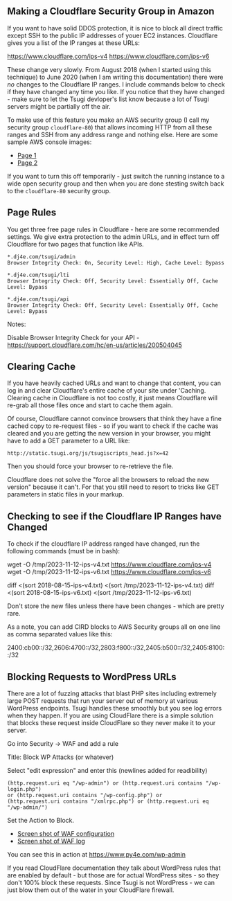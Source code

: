 
Making a Cloudflare Security Group in Amazon
--------------------------------------------

If you want to have solid DDOS protection, it is nice to block all direct
traffic except SSH to the public IP addresses of youer EC2 instances.  Cloudflare
gives you a list of the IP ranges at these URLs:

  https://www.cloudflare.com/ips-v4
  https://www.cloudflare.com/ips-v6

These change very slowly.  From August 2018 (when I started using this technique)
to June 2020 (when I am writing this documentation) there were *no* changes to
the Cloudflare IP ranges.  I include commands below to check if they have changed
any time you like.  If you notice that they have changed - make sure to let
the Tsugi devloper's list know because a lot of Tsugi servers might be partially
off the air.

To make use of this feature you make an AWS security group (I call my security
group `cloudflare-80`) that allows incoming HTTP
from all these ranges and SSH from any address range and nothing else. Here are some
sample AWS console images:

* <a href="images/security-group-01.png" target="_blank">Page 1</a>
* <a href="images/security-group-02.png" target="_blank">Page 2</a>

If you want to turn this off temporarily - just switch the running instance to a wide open
security group and then when you are done stesting switch back to the `cloudflare-80`
security group.

Page Rules
----------

You get three free page rules in Cloudflare - here are some recommended settings.
We give extra protection to the admin URLs, and in effect turn off Cloudflare
for two pages that function like APIs.

    *.dj4e.com/tsugi/admin
    Browser Integrity Check: On, Security Level: High, Cache Level: Bypass

    *.dj4e.com/tsugi/lti
    Browser Integrity Check: Off, Security Level: Essentially Off, Cache Level: Bypass

    *.dj4e.com/tsugi/api
    Browser Integrity Check: Off, Security Level: Essentially Off, Cache Level: Bypass

Notes:

Disable Browser Integrity Check for your API - 
https://support.cloudflare.com/hc/en-us/articles/200504045

Clearing Cache
--------------

If you have heavily cached URLs and want to change that content,
you can log in and clear Cloudflare's entire cache of your site
under 'Caching.  Clearing cache in Cloudflare is not too costly,
it just means Cloudflare will re-grab all those files once and
start to cache them again.

Of course, Cloudflare cannot convince browsers that think they have
a fine cached copy to re-request files - so if you want to check if
the cache was cleared and you are getting the new version in your
browser, you might have to add a GET parameter to a URL like:

    http://static.tsugi.org/js/tsugiscripts_head.js?x=42

Then you should force your browser to re-retrieve the file.

Cloudflare does not solve the "force all the browsers to reload
the new version" because it can't.   For that you still need to
resort to tricks like GET parameters in static files in your markup.

Checking to see if the Cloudflare IP Ranges have Changed
--------------------------------------------------------

To check if the cloudflare IP address ranged have changed, run the
following commands (must be in bash):

  wget -O /tmp/2023-11-12-ips-v4.txt https://www.cloudflare.com/ips-v4
  wget -O /tmp/2023-11-12-ips-v6.txt https://www.cloudflare.com/ips-v6

  diff <(sort 2018-08-15-ips-v4.txt) <(sort /tmp/2023-11-12-ips-v4.txt)
  diff <(sort 2018-08-15-ips-v6.txt) <(sort /tmp/2023-11-12-ips-v6.txt)

Don't store the new files unless there have been changes - which
are pretty rare.

As a note, you can add CIRD blocks to AWS Security groups all on one
line as comma separated values like this:

2400:cb00::/32,2606:4700::/32,2803:f800::/32,2405:b500::/32,2405:8100::/32

Blocking Requests to WordPress URLs
-----------------------------------

There are a lot of fuzzing attacks that blast PHP sites including extremely large POST
requests that run your server out of memory at various WordPress endpoints.   Tsugi handles
these smoothly but you see log errors when they happen.  If you are using CloudFlare there
is a simple solution that blocks these request inside CloudFlare so they never make it
to your server.

Go into Security -> WAF and add a rule

Title: Block WP Attacks (or whatever)

Select "edit expression" and enter this (newlines added for readibility)

    (http.request.uri eq "/wp-admin") or (http.request.uri contains "/wp-login.php")
    or (http.request.uri contains "/wp-config.php") or
    (http.request.uri contains "/xmlrpc.php") or (http.request.uri eq "/wp-admin/")

Set the Action to Block.

* <a href="images/waf-wp-block.png" target="_blank">Screen shot of WAF configuration</a>
* <a href="images/waf-wp-log.png" target="_blank">Screen shot of WAF log</a>

You can see this in action at https://www.py4e.com/wp-admin

If you read CloudFlare documentation they talk about WordPress rules that are enabled
by default - but those are for actual WordPress sites - so they don't 100% block these
requests.  Since Tsugi is not WordPress - we can just blow them out of the water
in your CloudFlare firewall.


